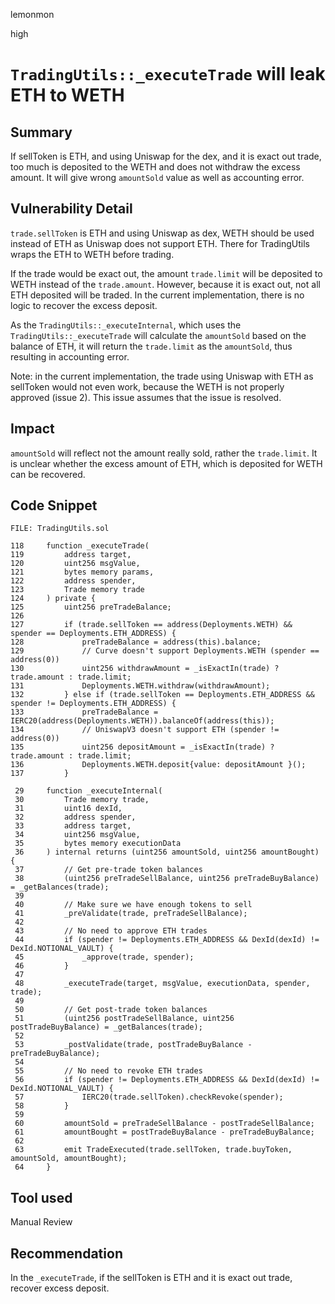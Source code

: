 lemonmon

high

# `TradingUtils::_executeTrade` will leak ETH to WETH


## Summary

If sellToken is ETH, and using Uniswap for the dex, and it is exact out trade, too much is deposited to the WETH and does not withdraw the excess amount. It will give wrong `amountSold` value as well as accounting error.

## Vulnerability Detail

`trade.sellToken` is ETH and using Uniswap as dex, WETH should be used instead of ETH as Uniswap does not support ETH. There for TradingUtils wraps the ETH to WETH before trading.

If the trade would be exact out, the amount `trade.limit` will be deposited to WETH instead of the `trade.amount`. However, because it is exact out, not all ETH deposited will be traded. In the current implementation, there is no logic to recover the excess deposit.

As the `TradingUtils::_executeInternal`, which uses the `TradingUtils::_executeTrade` will calculate the `amountSold` based on the balance of ETH, it will return the `trade.limit` as the `amountSold`, thus resulting in accounting error.

Note: in the current implementation, the trade using Uniswap with ETH as sellToken would not even work, because the WETH is not properly approved (issue 2). This issue assumes that the issue is resolved. 

## Impact

`amountSold` will reflect not the amount really sold, rather the `trade.limit`. It is unclear whether the excess amount of ETH, which is deposited for WETH can be recovered.

## Code Snippet

```solidity
FILE: TradingUtils.sol

118     function _executeTrade(
119         address target,
120         uint256 msgValue,
121         bytes memory params,
122         address spender,
123         Trade memory trade
124     ) private {
125         uint256 preTradeBalance;
126
127         if (trade.sellToken == address(Deployments.WETH) && spender == Deployments.ETH_ADDRESS) {
128             preTradeBalance = address(this).balance;
129             // Curve doesn't support Deployments.WETH (spender == address(0))
130             uint256 withdrawAmount = _isExactIn(trade) ? trade.amount : trade.limit;
131             Deployments.WETH.withdraw(withdrawAmount);
132         } else if (trade.sellToken == Deployments.ETH_ADDRESS && spender != Deployments.ETH_ADDRESS) {
133             preTradeBalance = IERC20(address(Deployments.WETH)).balanceOf(address(this));
134             // UniswapV3 doesn't support ETH (spender != address(0))
135             uint256 depositAmount = _isExactIn(trade) ? trade.amount : trade.limit;
136             Deployments.WETH.deposit{value: depositAmount }();
137         }

 29     function _executeInternal(
 30         Trade memory trade,
 31         uint16 dexId,
 32         address spender,
 33         address target,
 34         uint256 msgValue,
 35         bytes memory executionData
 36     ) internal returns (uint256 amountSold, uint256 amountBought) {
 37         // Get pre-trade token balances
 38         (uint256 preTradeSellBalance, uint256 preTradeBuyBalance) = _getBalances(trade);
 39
 40         // Make sure we have enough tokens to sell
 41         _preValidate(trade, preTradeSellBalance);
 42
 43         // No need to approve ETH trades
 44         if (spender != Deployments.ETH_ADDRESS && DexId(dexId) != DexId.NOTIONAL_VAULT) {
 45             _approve(trade, spender);
 46         }
 47
 48         _executeTrade(target, msgValue, executionData, spender, trade);
 49
 50         // Get post-trade token balances
 51         (uint256 postTradeSellBalance, uint256 postTradeBuyBalance) = _getBalances(trade);
 52
 53         _postValidate(trade, postTradeBuyBalance - preTradeBuyBalance);
 54
 55         // No need to revoke ETH trades
 56         if (spender != Deployments.ETH_ADDRESS && DexId(dexId) != DexId.NOTIONAL_VAULT) {
 57             IERC20(trade.sellToken).checkRevoke(spender);
 58         }
 59
 60         amountSold = preTradeSellBalance - postTradeSellBalance;
 61         amountBought = postTradeBuyBalance - preTradeBuyBalance;
 62
 63         emit TradeExecuted(trade.sellToken, trade.buyToken, amountSold, amountBought);
 64     }
```

## Tool used

Manual Review

## Recommendation

In the `_executeTrade`, if the sellToken is ETH and it is exact out trade, recover excess deposit.
